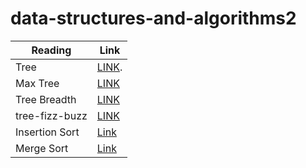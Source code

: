 # data-structures-and-algorithms2
| Reading  | Link | 
| ------------- | ------------- |
| Tree  | [LINK](https://github.com/hind-hb/data-structures-and-algorithms2/blob/editTree/Trees/README.md).|
|Max Tree  | [LINK](https://github.com/hind-hb/data-structures-and-algorithms2/blob/tree-max/Trees/Readme.md)  |
|Tree Breadth  | [LINK](https://github.com/hind-hb/data-structures-and-algorithms2/blob/tree-breadth-first/Trees/README.md)  |
|tree-fizz-buzz|[LINK](https://github.com/hind-hb/data-structures-and-algorithms2/blob/tree-fizz-buzz/Tree-Fizz-buzz/README.md)|
| Insertion Sort |[Link](https://github.com/hind-hb/data-structures-and-algorithms2/blob/Insertion_Sort/InsertionSort/README.md)|
| Merge Sort |[Link](https://github.com/hind-hb/data-structures-and-algorithms2/blob/mergeSort/MergeSort/README.md)|




